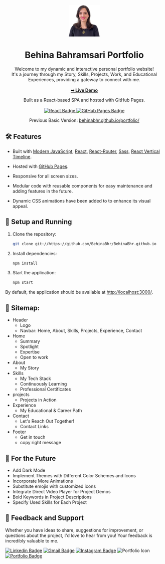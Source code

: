 <div align="center">
  <img alt="Logo" src="./src/assets/images/Profile.png" width="100" />
</div>
<h1 align="center">
  Behina Bahramsari Portfolio
</h1>
<p align="center">
  Welcome to my dynamic and interactive personal portfolio website!<br>
  It's a journey through my Story, Skills, Projects, Work, and Educational Experiences, providing a gateway to connect with me.
  <br><br>
  <a href="https://behinabhr.github.io/" target="_blank"><strong>➥ Live Demo</strong></a>
</p>
<p align="center">
  Built as a React-based SPA and hosted with GitHub Pages.<br><br>
  <a href="https://reactjs.org/" target="_blank">
    <img src="https://img.shields.io/badge/React-61DAFB.svg?style=for-the-badge&logo=react&logoColor=white" alt="React Badge" />
  </a>
  <a href="https://pages.github.com/">
    <img src="https://img.shields.io/badge/GitHub%20Pages-Deployed-brightgreen.svg?style=for-the-badge&logo=github" alt="GitHub Pages Badge" />
  </a>
</p>
<p align="center">
  Previous Basic Version:
  <a href="behinabhr.github.io/portfolio/" target="_blank">behinabhr.github.io/portfolio/</a>
</p>

## 🛠 Features

- Built with [Modern JavaScript](https://www.modernjs.com/), [React](https://reactjs.org/), [React-Router](https://reactrouter.com/), [Sass](https://sass-lang.com/), [React Vertical Timeline](https://www.npmjs.com/package/react-vertical-timeline-component).
- Hosted with [GitHub Pages](https://pages.github.com/).
- Responsive for all screen sizes.
- Modular code with reusable components for easy maintenance and adding features in the future.

- Dynamic CSS animations have been added to to enhance its visual appeal.

## 🚀 Setup and Running

1. Clone the repository:

   ```bash
   git clone git://https://github.com/BehinaBhr/BehinaBhr.github.io
   ```

2. Install dependencies:

   ```bash
   npm install
   ```

3. Start the application:

   ```bash
   npm start
   ```

By default, the application should be available at [http://localhost:3000/](http://localhost:3000/).

## 🧭 Sitemap:
- Header
    - Logo
    - Navbar: Home, About, Skills, Projects, Experience, Contact
- Home
    - Summary
    - Spotlight
    - Expertise
    - Open to work
- About
    - My Story
- Skills
    - My Tech Stack
    - Continuously Learning
    - Professional Certificates
- projects
    - Projects in Action
- Experience
    - My Educational & Career Path
- Contact
  - Let's Reach Out Together!
  - Contact Links
- Footer
  - Get in touch
  - copy right message
  

## 🔮 For the Future
- Add Dark Mode
- Implement Themes with Different Color Schemes and Icons
- Incorporate More Animations
- Substitute emojis with customized icons
- Integrate Direct Video Player for Project Demos
- Bold Keywords in Project Descriptions
- Specify Used Skills for Each Project

## 💌 Feedback and Support
Whether you have ideas to share, suggestions for improvement, or questions about the project, I'd love to hear from you! Your feedback is incredibly valuable to me.

[![Linkedin Badge](https://img.shields.io/badge/-LinkedIn-blue?style=flat-square&logo=Linkedin&logoColor=white&link=https://www.linkedin.com/in/jayraj-roshan/)](https://www.linkedin.com/in/behinabhr/) 
[![Gmail Badge](https://img.shields.io/badge/-Gmail-d14836?style=flat-square&logo=Gmail&logoColor=white&link=mail@jayrajroshan1@gmail.com)](mailto:mail@behinabahramsari@gmail.com) 
[![Instagram Badge](https://img.shields.io/badge/-Instagram-e4405f?style=flat-square&logo=Instagram&logoColor=white&link=https://www.instagram.com/roshanjayraj/)](https://www.instagram.com/be_bhr/) 
![Portfolio Icon](https://img.icons8.com/ios/20/portfolio.png)[![Portfolio Badge](https://img.shields.io/badge/Portfolio-%23ffffff?style=flat-square)](https://behinabhr.github.io/)

